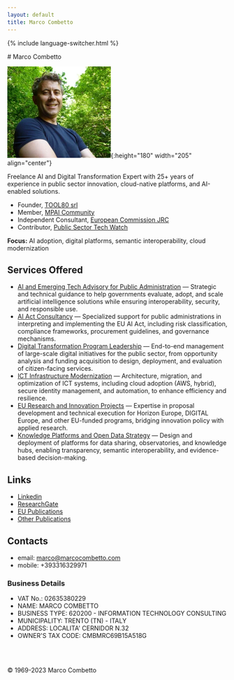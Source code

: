 ```yaml
---
layout: default
title: Marco Combetto
---
```


{% include language-switcher.html %}

<div data-language-section="en" markdown="1">
# Marco Combetto  

![marcomb](images/marcomb.png){:height="180" width="205" align="center"}  

Freelance AI and Digital Transformation Expert with 25+ years of experience in public sector innovation, cloud-native platforms, and AI-enabled solutions.  
- Founder, [TOOL80 srl](https://www.tool80.it)
- Member, [MPAI Community](https://mpai.community)  
- Independent Consultant, [European Commission JRC](https://op.europa.eu/en/web/who-is-who/organization/-/organization/JRC/COM_CRF_18002)
- Contributor, [Public Sector Tech Watch](https://interoperable-europe.ec.europa.eu/collection/public-sector-tech-watch)  

**Focus:** AI adoption, digital platforms, semantic interoperability, cloud modernization  

## Services Offered

* [AI and Emerging Tech Advisory for Public Administration](aieme.html) &mdash; Strategic and technical guidance to help governments evaluate, adopt, and scale artificial intelligence solutions while ensuring interoperability, security, and responsible use.  
* [AI Act Consultancy](aiaservices.html) &mdash; Specialized support for public administrations in interpreting and implementing the EU AI Act, including risk classification, compliance frameworks, procurement guidelines, and governance mechanisms.  
* [Digital Transformation Program Leadership](dtplead.html) &mdash; End-to-end management of large-scale digital initiatives for the public sector, from opportunity analysis and funding acquisition to design, deployment, and evaluation of citizen-facing services.  
* [ICT Infrastructure Modernization](itinframod.html) &mdash; Architecture, migration, and optimization of ICT systems, including cloud adoption (AWS, hybrid), secure identity management, and automation, to enhance efficiency and resilience.  
* [EU Research and Innovation Projects](eurandiprjs.html) &mdash; Expertise in proposal development and technical execution for Horizon Europe, DIGITAL Europe, and other EU-funded programs, bridging innovation policy with applied research.  
* [Knowledge Platforms and Open Data Strategy](kmandod.html) &mdash; Design and deployment of platforms for data sharing, observatories, and knowledge hubs, enabling transparency, semantic interoperability, and evidence-based decision-making.  

## Links
- [Linkedin](https://www.linkedin.com/in/marcomb/)
- [ResearchGate](https://www.researchgate.net/profile/Marco-Combetto)
- [EU Publications](https://publications.jrc.ec.europa.eu/repository/search/?filter=CONTRIBUTOR:COMBETTO%20Marco)
- [Other Publications](https://scholar.google.com/citations?user=VA6U5LgAAAAJ&hl=en)

## Contacts
- email: [marco@marcocombetto.com](mailto:marco@marcocombetto.com?subject=Request)
- mobile: +393316329971

### Business Details
- VAT No.: 02635380229
- NAME: MARCO COMBETTO
- BUSINESS TYPE: 620200 - INFORMATION TECHNOLOGY CONSULTING
- MUNICIPALITY: TRENTO (TN) - ITALY
- ADDRESS: LOCALITA' CERNIDOR N.32
- OWNER'S TAX CODE: CMBMRC69B15A518G 

<br/><br/>

<footer>

&copy; 1969-2023 Marco Combetto 

</footer>
</div>

<div data-language-section="it" markdown="1" hidden>
# Marco Combetto  

![marcomb](images/marcomb.png){:height="180" width="205" align="center"}  

Consulente freelance di intelligenza artificiale e trasformazione digitale con oltre 25 anni di esperienza nell'innovazione del settore pubblico, nelle piattaforme cloud-native e nelle soluzioni abilitate dall'IA.  
- Fondatore, [TOOL80 srl](https://www.tool80.it)
- Membro, [MPAI Community](https://mpai.community)  
- Consulente indipendente, [Joint Research Centre della Commissione Europea](https://op.europa.eu/en/web/who-is-who/organization/-/organization/JRC/COM_CRF_18002)
- Contributor, [Public Sector Tech Watch](https://interoperable-europe.ec.europa.eu/collection/public-sector-tech-watch)  

**Focus:** adozione dell'IA, piattaforme digitali, interoperabilit&agrave; semantica, modernizzazione del cloud  

## Servizi Offerti

* [Consulenza su IA e tecnologie emergenti per la Pubblica Amministrazione](aieme.html) &mdash; Guida strategica e tecnica per aiutare le amministrazioni a valutare, adottare e scalare soluzioni di intelligenza artificiale garantendo interoperabilit&agrave;, sicurezza e uso responsabile.  
* [Consulenza sull'AI Act](aiaservices.html) &mdash; Supporto specialistico per interpretare e attuare l'AI Act dell'UE, includendo classificazione dei rischi, framework di conformit&agrave;, linee guida per gli appalti e meccanismi di governance.  
* [Leadership di programmi di trasformazione digitale](dtplead.html) &mdash; Gestione end-to-end di iniziative digitali su larga scala per il settore pubblico, dall'analisi delle opportunit&agrave; e reperimento dei fondi alla progettazione, implementazione e valutazione dei servizi per i cittadini.  
* [Modernizzazione delle infrastrutture ICT](itinframod.html) &mdash; Architettura, migrazione e ottimizzazione dei sistemi ICT, compresa l'adozione del cloud (AWS, ibrido), la gestione sicura delle identit&agrave; e l'automazione per migliorare efficienza e resilienza.  
* [Progetti di ricerca e innovazione europei](eurandiprjs.html) &mdash; Competenze nella stesura di proposte e nell'esecuzione tecnica per Horizon Europe, DIGITAL Europe e altri programmi UE, collegando le politiche di innovazione alla ricerca applicata.  
* [Piattaforme di conoscenza e strategie open data](kmandod.html) &mdash; Progettazione e sviluppo di piattaforme per la condivisione dei dati, osservatori e knowledge hub che favoriscono trasparenza, interoperabilit&agrave; semantica e decisioni basate sui dati.  

## Link Utili
- [Linkedin](https://www.linkedin.com/in/marcomb/)
- [ResearchGate](https://www.researchgate.net/profile/Marco-Combetto)
- [Pubblicazioni UE](https://publications.jrc.ec.europa.eu/repository/search/?filter=CONTRIBUTOR:COMBETTO%20Marco)
- [Altre pubblicazioni](https://scholar.google.com/citations?user=VA6U5LgAAAAJ&hl=en)

## Contatti
- email: [marco@marcocombetto.com](mailto:marco@marcocombetto.com?subject=Richiesta)
- mobile: +393316329971

### Dettagli Aziendali
- Partita IVA: 02635380229
- NOME: MARCO COMBETTO
- TIPO DI ATTIVIT&Agrave;: 620200 - CONSULENZA INFORMATICA
- COMUNE: TRENTO (TN) - ITALIA
- INDIRIZZO: LOCALITA' CERNIDOR N.32
- CODICE FISCALE: CMBMRC69B15A518G 

<br/><br/>

<footer>

&copy; 1969-2023 Marco Combetto 

</footer>
</div>
